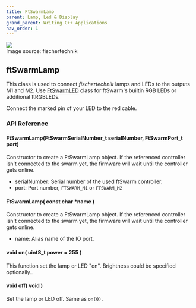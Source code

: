 ```yaml
---
title: FtSwarmLamp
parent: Lamp, Led & Display
grand_parent: Writing C++ Applications
nav_order: 1
---
```

<div class="ftimgdetail"> <img src="../../../assets/img/LampLedDisplay/kombi.png"><div>Image source: fischertechnik</div></div>

## ftSwarmLamp

This class is used to connect *fischertechnik* lamps and LEDs to the outputs M1 and M2. Use [FtSwarmLED](../FtSwarmLED) class for ftSwarm's builtin RGB LEDs or additional ftRGBLEDs.

Connect the marked pin of your LED to the red cable.

### API Reference

#### FtSwarmLamp(FtSwarmSerialNumber_t serialNumber, FtSwarmPort_t port)

Constructor to create a FtSwarmLamp object. If the referenced controller isn't connected to the swarm yet, the firmware will wait until the controller gets online.

- serialNumber: Serial number of the used ftSwarm controller.
- port: Port number, `FTSWARM_M1` or `FTSWARM_M2`

#### FtSwarmLamp( const char *name )

Constructor to create a FtSwarmLamp object. If the referenced controller isn't connected to the swarm yet, the firmware will wait until the controller gets online.

- name: Alias name of the IO port.

#### void on( uint8_t power = 255 )

This function set the lamp or LED "on". Brightness could be specified optionally..

#### void off( void )

Set the lamp or LED off. Same as `on(0)`.
